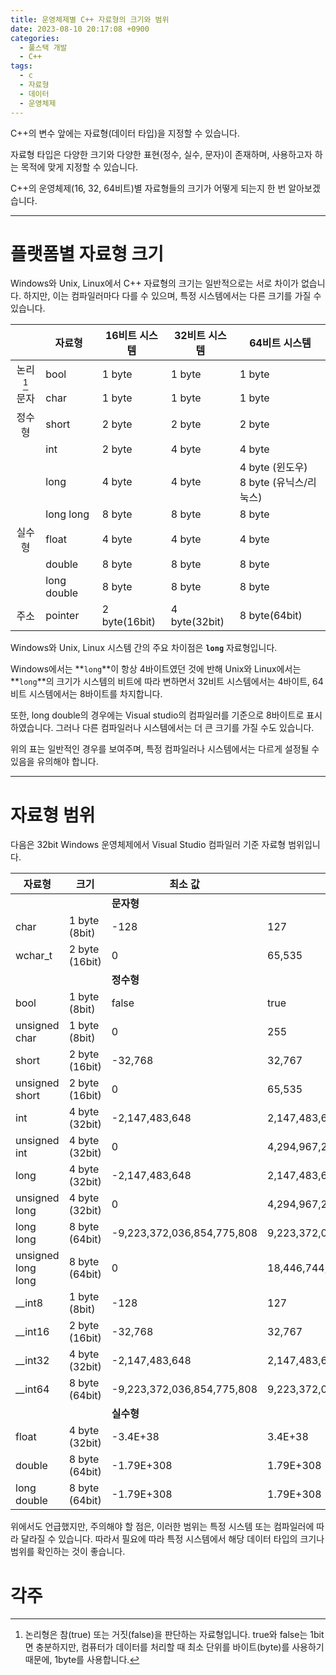 ```yaml
---
title: 운영체제별 C++ 자료형의 크기와 범위
date: 2023-08-10 20:17:08 +0900
categories:
  - 풀스택 개발
  - C++
tags:
  - c
  - 자료형
  - 데이터
  - 운영체제
---
```


C++의 변수 앞에는 자료형(데이터 타입)을 지정할 수 있습니다.

자료형 타입은 다양한 크기와 다양한 표현(정수, 실수, 문자)이 존재하며, 사용하고자 하는 목적에 맞게 지정할 수 있습니다.

C++의 운영체제(16, 32, 64비트)별 자료형들의 크기가 어떻게 되는지 한 번 알아보겠습니다.

---

# 플랫폼별 자료형 크기

Windows와 Unix, Linux에서 C++ 자료형의 크기는 일반적으로는 서로 차이가 없습니다. 하지만, 이는 컴파일러마다 다를 수 있으며, 특정 시스템에서는 다른 크기를 가질 수 있습니다.

|   | 자료형 | 16비트 시스템 | 32비트 시스템 | 64비트 시스템 |
| :---: | --- | --- | --- | --- |
| 논리[^1] | bool | 1 byte | 1 byte | 1 byte |
| 문자 | char | 1 byte | 1 byte | 1 byte |
| 정수형 | short | 2 byte | 2 byte | 2 byte |
|  | int | 2 byte | 4 byte | 4 byte |
|  | long | 4 byte | 4 byte | 4 byte (윈도우) <br> 8 byte (유닉스/리눅스) |
|  | long long | 8 byte | 8 byte | 8 byte |
| 실수형 | float | 4 byte | 4 byte | 4 byte |
|  | double | 8 byte | 8 byte | 8 byte |
|  | long double | 8 byte | 8 byte | 8 byte |
| 주소 | pointer | 2 byte(16bit) | 4 byte(32bit) | 8 byte(64bit) |

Windows와 Unix, Linux 시스템 간의 주요 차이점은 **`long`** 자료형입니다.

Windows에서는 **`long`**이 항상 4바이트였던 것에 반해 Unix와 Linux에서는 **`long`**의 크기가 시스템의 비트에 따라 변하면서 32비트 시스템에서는 4바이트, 64비트 시스템에서는 8바이트를 차지합니다.

또한, long double의 경우에는 Visual studio의 컴파일러를 기준으로 8바이트로 표시하였습니다. 그러나 다른 컴파일러나 시스템에서는 더 큰 크기를 가질 수도 있습니다.

위의 표는 일반적인 경우를 보여주며, 특정 컴파일러나 시스템에서는 다르게 설정될 수 있음을 유의해야 합니다.

---

# 자료형 범위

다음은 32bit Windows 운영체제에서 Visual Studio 컴파일러 기준 자료형 범위입니다.

| 자료형 | 크기 | 최소 값 | 최대 값 |
| --- | --- | --- | --- |
||| **문자형** |
| char | 1 byte (8bit) | -128 | 127 |
| wchar_t | 2 byte (16bit) | 0 | 65,535 |
||| **정수형** |
| bool | 1 byte (8bit) | false | true |
| unsigned char | 1 byte (8bit) | 0 | 255 |
| short | 2 byte (16bit) | -32,768 | 32,767 |
| unsigned short | 2 byte (16bit) | 0 | 65,535 |
| int | 4 byte (32bit) | -2,147,483,648 | 2,147,483,647 |
| unsigned int | 4 byte (32bit) | 0 | 4,294,967,295 |
| long | 4 byte (32bit) | -2,147,483,648 | 2,147,483,647 |
| unsigned long | 4 byte (32bit) | 0 | 4,294,967,295 |
| long long | 8 byte (64bit) | -9,223,372,036,854,775,808 | 9,223,372,036,854,775,807 |
| unsigned long long | 8 byte (64bit) | 0 | 18,446,744,073,709,551,615 |
| __int8 | 1 byte (8bit) | -128 | 127 |
| __int16 | 2 byte (16bit) | -32,768 | 32,767 |
| __int32 | 4 byte (32bit) | -2,147,483,648 | 2,147,483,647 |
| __int64 | 8 byte (64bit) | -9,223,372,036,854,775,808 | 9,223,372,036,854,775,807 |
||| **실수형** |
| float | 4 byte (32bit) | -3.4E+38 | 3.4E+38 |
| double | 8 byte (64bit) | -1.79E+308 | 1.79E+308 |
| long double | 8 byte (64bit) | -1.79E+308 | 1.79E+308 |

위에서도 언급했지만, 주의해야 할 점은, 이러한 범위는 특정 시스템 또는 컴파일러에 따라 달라질 수 있습니다. 따라서 필요에 따라 특정 시스템에서 해당 데이터 타입의 크기나 범위를 확인하는 것이 좋습니다.

# 각주
[^1]: 논리형은 참(true) 또는 거짓(false)을 판단하는 자료형입니다. true와 false는 1bit면 충분하지만, 컴퓨터가 데이터를 처리할 때 최소 단위를 바이트(byte)를 사용하기 때문에, 1byte를 사용합니다.